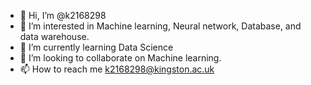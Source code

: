 - 👋 Hi, I’m @k2168298
- 👀 I’m interested in Machine learning, Neural network, Database, and data warehouse. 
- 🌱 I’m currently learning Data Science
- 💞️ I’m looking to collaborate on Machine learning. 
- 📫 How to reach me k2168298@kingston.ac.uk

<!---
k2168298/k2168298 is a ✨ special ✨ repository because its `README.md` (this file) appears on your GitHub profile.
You can click the Preview link to take a look at your changes.
--->
